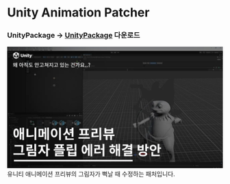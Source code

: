 # Unity Animation Patcher
### UnityPackage -> [UnityPackage](https://github.com/NK-Studio/TrailFX/releases/tag/1.0.0) 다운로드
[![미리보기](https://github.com/NK-Studio/Unity-AnimationPreview-Patcher/blob/main/GitHub/Image.webp)](https://youtu.be/ntnLfhvuHyA?si=MMKwv5RdyNyy4hic)  
유니티 애니메이션 프리뷰의 그림자가 뻑날 때 수정하는 패처입니다.
